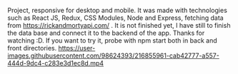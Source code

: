 Project, responsive for desktop and mobile. It was made with technologies such as React JS, Redux, CSS Modules, Node and Express, fetching data from https://rickandmortyapi.com/ . It is not finished yet, I have still to finish the data base and connect it to the backend of the app.
Thanks for watching :D. If you want to try it, probe with npm start both in back and front directories.
https://user-images.githubusercontent.com/98624393/216855961-cab42777-a557-444d-9dc4-c283e3d1ec8d.mp4

